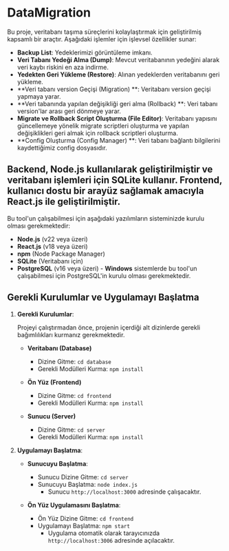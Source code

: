# DataMigration

Bu proje, veritabanı taşıma süreçlerini kolaylaştırmak için geliştirilmiş kapsamlı bir araçtır. Aşağıdaki işlemler için işlevsel özellikler sunar:

- **Backup List**: Yedeklerimizi görüntüleme imkanı.
- **Veri Tabanı Yedeği Alma (Dump)**: Mevcut veritabanının yedeğini alarak veri kaybı riskini en aza indirme.
- **Yedekten Geri Yükleme (Restore)**: Alınan yedeklerden veritabanını geri yükleme.
- **Veri tabanı version Geçişi (Migration) **: Veritabanı version geçişi yapmaya yarar.
- **Veri tabanında yapılan değişikliği geri alma (Rollback) **: Veri tabanı version'lar arası geri dönmeye yarar.
- **Migrate ve Rollback Script Oluşturma (File Editor)**: Veritabanı yapısını güncellemeye yönelik migrate scriptleri oluşturma ve yapılan değişiklikleri geri almak için rollback scriptleri oluşturma.
- **Config Oluşturma (Config Manager) **: Veri tabanı bağlantı bilgilerini kaydettiğimiz config dosyasıdır.

## Backend, Node.js kullanılarak geliştirilmiştir ve veritabanı işlemleri için SQLite kullanır. Frontend, kullanıcı dostu bir arayüz sağlamak amacıyla React.js ile geliştirilmiştir.

Bu tool'un çalışabilmesi için aşağıdaki yazılımların sisteminizde kurulu olması gerekmektedir:

- **Node.js** (v22 veya üzeri)
- **React.js** (v18 veya üzeri)
- **npm** (Node Package Manager)
- **SQLite** (Veritabanı için)
- **PostgreSQL** (v16 veya üzeri) - **Windows** sistemlerde bu tool'un çalışabilmesi için PostgreSQL'in kurulu olması gerekmektedir.


## Gerekli Kurulumlar ve Uygulamayı Başlatma

1. **Gerekli Kurulumlar**:

   Projeyi çalıştırmadan önce, projenin içerdiği alt dizinlerde gerekli bağımlılıkları kurmanız gerekmektedir.

   - **Veritabanı (Database)**
     - Dizine Gitme: `cd database`
     - Gerekli Modülleri Kurma: `npm install`

   - **Ön Yüz (Frontend)**
     - Dizine Gitme: `cd frontend`
     - Gerekli Modülleri Kurma: `npm install`

   - **Sunucu (Server)**
     - Dizine Gitme: `cd server`
     - Gerekli Modülleri Kurma: `npm install`

2. **Uygulamayı Başlatma**:

   - **Sunucuyu Başlatma**:
     - Sunucu Dizine Gitme: `cd server`
     - Sunucuyu Başlatma: `node index.js`
       - Sunucu `http://localhost:3000` adresinde çalışacaktır.

   - **Ön Yüz Uygulamasını Başlatma**:
     - Ön Yüz Dizine Gitme: `cd frontend`
     - Uygulamayı Başlatma: `npm start`
       - Uygulama otomatik olarak tarayıcınızda `http://localhost:3006` adresinde açılacaktır.
